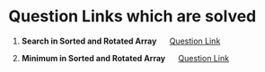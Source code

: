 # Question Links which are solved 

1. <b> Search in Sorted and Rotated Array </b> &nbsp;&nbsp;&nbsp;&nbsp;
[Question Link](https://www.geeksforgeeks.org/problems/search-in-a-rotated-array4618/1?itm_source=geeksforgeeks&itm_medium=article&itm_campaign=practice_card)

2. <b> Minimum in Sorted and Rotated Array </b> &nbsp;&nbsp;&nbsp;&nbsp;
[Question Link](https://www.geeksforgeeks.org/problems/minimum-element-in-a-sorted-and-rotated-array3611/1?itm_source=geeksforgeeks&itm_medium=article&itm_campaign=practice_card)
